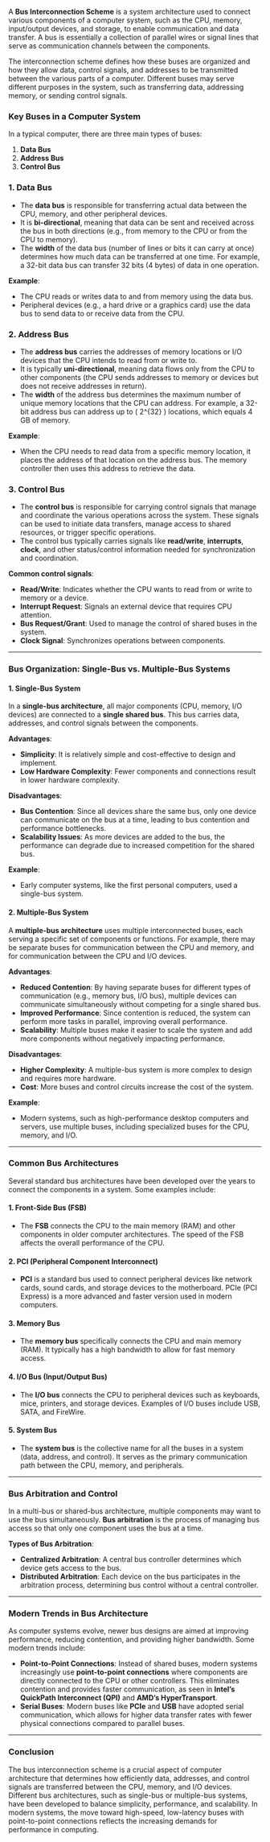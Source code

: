 A **Bus Interconnection Scheme** is a system architecture used to connect various components of a computer system, such as the CPU, memory, input/output devices, and storage, to enable communication and data transfer. A bus is essentially a collection of parallel wires or signal lines that serve as communication channels between the components.

The interconnection scheme defines how these buses are organized and how they allow data, control signals, and addresses to be transmitted between the various parts of a computer. Different buses may serve different purposes in the system, such as transferring data, addressing memory, or sending control signals.

### **Key Buses in a Computer System**

In a typical computer, there are three main types of buses:

1. **Data Bus**
2. **Address Bus**
3. **Control Bus**

### **1. Data Bus**

- The **data bus** is responsible for transferring actual data between the CPU, memory, and other peripheral devices.
- It is **bi-directional**, meaning that data can be sent and received across the bus in both directions (e.g., from memory to the CPU or from the CPU to memory).
- The **width** of the data bus (number of lines or bits it can carry at once) determines how much data can be transferred at one time. For example, a 32-bit data bus can transfer 32 bits (4 bytes) of data in one operation.

**Example**:
- The CPU reads or writes data to and from memory using the data bus.
- Peripheral devices (e.g., a hard drive or a graphics card) use the data bus to send data to or receive data from the CPU.

### **2. Address Bus**

- The **address bus** carries the addresses of memory locations or I/O devices that the CPU intends to read from or write to.
- It is typically **uni-directional**, meaning data flows only from the CPU to other components (the CPU sends addresses to memory or devices but does not receive addresses in return).
- The **width** of the address bus determines the maximum number of unique memory locations that the CPU can address. For example, a 32-bit address bus can address up to \( 2^{32} \) locations, which equals 4 GB of memory.

**Example**:
- When the CPU needs to read data from a specific memory location, it places the address of that location on the address bus. The memory controller then uses this address to retrieve the data.
  
### **3. Control Bus**

- The **control bus** is responsible for carrying control signals that manage and coordinate the various operations across the system. These signals can be used to initiate data transfers, manage access to shared resources, or trigger specific operations.
- The control bus typically carries signals like **read/write**, **interrupts**, **clock**, and other status/control information needed for synchronization and coordination.

**Common control signals**:
- **Read/Write**: Indicates whether the CPU wants to read from or write to memory or a device.
- **Interrupt Request**: Signals an external device that requires CPU attention.
- **Bus Request/Grant**: Used to manage the control of shared buses in the system.
- **Clock Signal**: Synchronizes operations between components.

---

### **Bus Organization: Single-Bus vs. Multiple-Bus Systems**

#### **1. Single-Bus System**

In a **single-bus architecture**, all major components (CPU, memory, I/O devices) are connected to a **single shared bus**. This bus carries data, addresses, and control signals between the components. 

**Advantages**:
- **Simplicity**: It is relatively simple and cost-effective to design and implement.
- **Low Hardware Complexity**: Fewer components and connections result in lower hardware complexity.

**Disadvantages**:
- **Bus Contention**: Since all devices share the same bus, only one device can communicate on the bus at a time, leading to bus contention and performance bottlenecks.
- **Scalability Issues**: As more devices are added to the bus, the performance can degrade due to increased competition for the shared bus.

**Example**: 
- Early computer systems, like the first personal computers, used a single-bus system.

#### **2. Multiple-Bus System**

A **multiple-bus architecture** uses multiple interconnected buses, each serving a specific set of components or functions. For example, there may be separate buses for communication between the CPU and memory, and for communication between the CPU and I/O devices.

**Advantages**:
- **Reduced Contention**: By having separate buses for different types of communication (e.g., memory bus, I/O bus), multiple devices can communicate simultaneously without competing for a single shared bus.
- **Improved Performance**: Since contention is reduced, the system can perform more tasks in parallel, improving overall performance.
- **Scalability**: Multiple buses make it easier to scale the system and add more components without negatively impacting performance.

**Disadvantages**:
- **Higher Complexity**: A multiple-bus system is more complex to design and requires more hardware.
- **Cost**: More buses and control circuits increase the cost of the system.

**Example**:
- Modern systems, such as high-performance desktop computers and servers, use multiple buses, including specialized buses for the CPU, memory, and I/O.

---

### **Common Bus Architectures**

Several standard bus architectures have been developed over the years to connect the components in a system. Some examples include:

#### **1. Front-Side Bus (FSB)**
- The **FSB** connects the CPU to the main memory (RAM) and other components in older computer architectures. The speed of the FSB affects the overall performance of the CPU.
  
#### **2. PCI (Peripheral Component Interconnect)**
- **PCI** is a standard bus used to connect peripheral devices like network cards, sound cards, and storage devices to the motherboard. PCIe (PCI Express) is a more advanced and faster version used in modern computers.

#### **3. Memory Bus**
- The **memory bus** specifically connects the CPU and main memory (RAM). It typically has a high bandwidth to allow for fast memory access.

#### **4. I/O Bus (Input/Output Bus)**
- The **I/O bus** connects the CPU to peripheral devices such as keyboards, mice, printers, and storage devices. Examples of I/O buses include USB, SATA, and FireWire.

#### **5. System Bus**
- The **system bus** is the collective name for all the buses in a system (data, address, and control). It serves as the primary communication path between the CPU, memory, and peripherals.

---

### **Bus Arbitration and Control**

In a multi-bus or shared-bus architecture, multiple components may want to use the bus simultaneously. **Bus arbitration** is the process of managing bus access so that only one component uses the bus at a time.

**Types of Bus Arbitration**:
- **Centralized Arbitration**: A central bus controller determines which device gets access to the bus.
- **Distributed Arbitration**: Each device on the bus participates in the arbitration process, determining bus control without a central controller.

---

### **Modern Trends in Bus Architecture**

As computer systems evolve, newer bus designs are aimed at improving performance, reducing contention, and providing higher bandwidth. Some modern trends include:

- **Point-to-Point Connections**: Instead of shared buses, modern systems increasingly use **point-to-point connections** where components are directly connected to the CPU or other controllers. This eliminates contention and provides faster communication, as seen in **Intel’s QuickPath Interconnect (QPI)** and **AMD’s HyperTransport**.
- **Serial Buses**: Modern buses like **PCIe** and **USB** have adopted serial communication, which allows for higher data transfer rates with fewer physical connections compared to parallel buses.

---

### **Conclusion**

The bus interconnection scheme is a crucial aspect of computer architecture that determines how efficiently data, addresses, and control signals are transferred between the CPU, memory, and I/O devices. Different bus architectures, such as single-bus or multiple-bus systems, have been developed to balance simplicity, performance, and scalability. In modern systems, the move toward high-speed, low-latency buses with point-to-point connections reflects the increasing demands for performance in computing.
